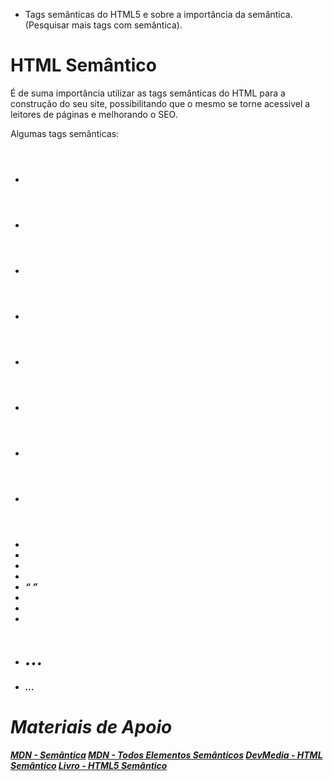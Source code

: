 - Tags semânticas do HTML5 e sobre a importância da semântica. (Pesquisar mais tags com semântica).

# HTML Semântico

É de suma importância utilizar as tags semânticas do HTML para a construção do seu site, possibilitando que o mesmo se torne acessivel a leitores de páginas e melhorando o SEO.

Algumas tags semânticas:

- <header>
- <section>
- <article>
- <nav>
- <aside>
- <main>
- <figure>
- <footer>
- <a>
- <em>
- <strong>
- <cite>
- <q>
- <time>
- <mark>
- <hgroup>
- <h1> ...
- ...

# Materiais de Apoio

[MDN - Semântica](https://developer.mozilla.org/pt-BR/docs/Glossario/Semantica)
[MDN - Todos Elementos Semânticos](https://developer.mozilla.org/en-US/docs/Web/HTML/Element)
[DevMedia - HTML Semântico](https://www.devmedia.com.br/html-semantico-conheca-os-elementos-semanticos-da-html5/38065)
[Livro - HTML5 Semântico](https://diveintohtml5.com.br/semantics.html#new-elements)
